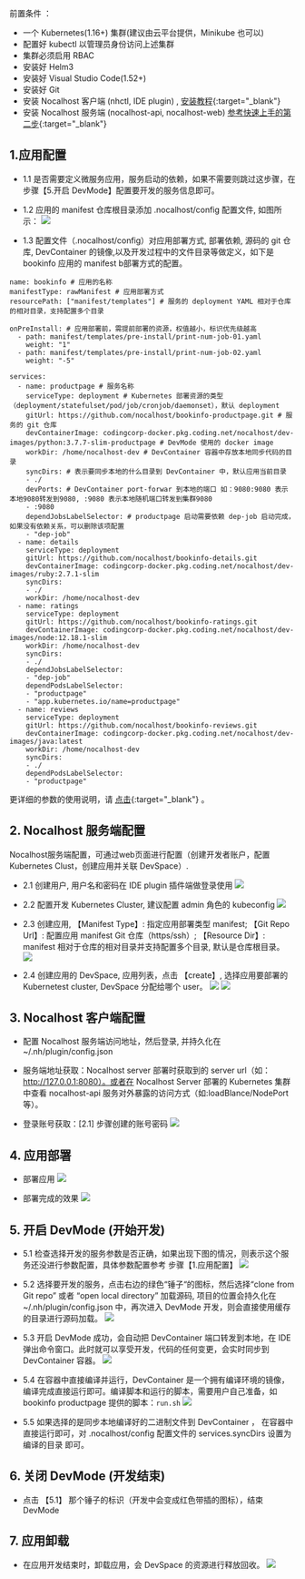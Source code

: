 前置条件 ：

 - 一个 Kubernetes(1.16+) 集群(建议由云平台提供，Minikube 也可以) 
 - 配置好 kubectl 以管理员身份访问上述集群
 - 集群必须启用 RBAC
 - 安装好 Helm3
 - 安装好 Visual Studio Code(1.52+)
 - 安装好 Git
 - 安装 Nocalhost 客户端 (nhctl, IDE plugin) , [安装教程](https://nocalhost.dev/zh/installation/){:target="_blank"}
 - 安装 Nocalhost 服务端 (nocalhost-api, nocalhost-web)  [参考快速上手的第二步](https://nocalhost.dev/zh/getting-started/#nocalhost-server){:target="_blank"}

## 1.应用配置

 - 1.1 是否需要定义微服务应用，服务启动的依赖，如果不需要则跳过这步骤，在步骤【5.开启 DevMode】配置要开发的服务信息即可。
 
 - 1.2 应用的 manifest 仓库根目录添加 .nocalhost/config 配置文件, 如图所示：
![](../../assets/images/tutorials/tutorials-application-nocalhost-describe.png)

 - 1.3 配置文件（.nocalhost/config）对应用部署方式, 部署依赖, 源码的 git 仓库, DevContainer 的镜像,以及开发过程中的文件目录等做定义，如下是 bookinfo 应用的 manifest b部署方式的配置。

```
name: bookinfo # 应用的名称
manifestType: rawManifest # 应用部署方式
resourcePath: ["manifest/templates"] # 服务的 deployment YAML 相对于仓库的相对目录，支持配置多个目录 

onPreInstall: # 应用部署前，需提前部署的资源，权值越小，标识优先级越高
  - path: manifest/templates/pre-install/print-num-job-01.yaml
    weight: "1"
  - path: manifest/templates/pre-install/print-num-job-02.yaml
    weight: "-5"

services:
  - name: productpage # 服务名称
    serviceType: deployment # Kubernetes 部署资源的类型（deployment/statefulset/pod/job/cronjob/daemonset），默认 deployment
    gitUrl: https://github.com/nocalhost/bookinfo-productpage.git # 服务的 git 仓库
    devContainerImage: codingcorp-docker.pkg.coding.net/nocalhost/dev-images/python:3.7.7-slim-productpage # DevMode 使用的 docker image
    workDir: /home/nocalhost-dev # DevContainer 容器中存放本地同步代码的目录
    syncDirs: # 表示要同步本地的什么目录到 DevContainer 中，默认应用当前目录
    - ./
    devPorts: # DevContainer port-forwar 到本地的端口 如：9080:9080 表示 本地9080转发到9080, :9080 表示本地随机端口转发到集群9080
    - :9080
    dependJobsLabelSelector: # productpage 启动需要依赖 dep-job 启动完成，如果没有依赖关系，可以删除该项配置
    - "dep-job"
  - name: details
    serviceType: deployment
    gitUrl: https://github.com/nocalhost/bookinfo-details.git
    devContainerImage: codingcorp-docker.pkg.coding.net/nocalhost/dev-images/ruby:2.7.1-slim
    syncDirs:
    - ./
    workDir: /home/nocalhost-dev
  - name: ratings
    serviceType: deployment
    gitUrl: https://github.com/nocalhost/bookinfo-ratings.git
    devContainerImage: codingcorp-docker.pkg.coding.net/nocalhost/dev-images/node:12.18.1-slim
    workDir: /home/nocalhost-dev
    syncDirs:
    - ./
    dependJobsLabelSelector:
    - "dep-job"
    dependPodsLabelSelector:
    - "productpage"
    - "app.kubernetes.io/name=productpage"
  - name: reviews
    serviceType: deployment
    gitUrl: https://github.com/nocalhost/bookinfo-reviews.git
    devContainerImage: codingcorp-docker.pkg.coding.net/nocalhost/dev-images/java:latest
    workDir: /home/nocalhost-dev
    syncDirs:
    - ./
    dependPodsLabelSelector:
    - "productpage"
```
更详细的参数的使用说明，请 [点击](https://nocalhost.dev/zh/References/nocalhost-config-yaml-spec/){:target="_blank"} 。


## 2. Nocalhost 服务端配置

Nocalhost服务端配置，可通过web页面进行配置（创建开发者账户，配置Kubernetes Clust，创建应用并关联 DevSpace）.

 - 2.1 创建用户, 用户名和密码在 IDE plugin 插件端做登录使用
![](../../assets/images/tutorials/nocalhost-server-create-user.png)

 - 2.2 配置开发 Kubernetes Cluster, 建议配置 admin 角色的 kubeconfig 
![](../../assets/images/tutorials/nocalhost-server-create-cluster.png)

 - 2.3 创建应用, 【Manifest Type】: 指定应用部署类型 manifest; 【Git Repo Url】: 配置应用 manifest Git 仓库（https/ssh）; 【Resource Dir】: manifest 相对于仓库的相对目录并支持配置多个目录, 默认是仓库根目录。
![](../../assets/images/tutorials/nocalhost-server-create-application.png)

 - 2.4 创建应用的 DevSpace, 应用列表，点击 【create】, 选择应用要部署的 Kubernetest cluster, DevSpace 分配给哪个 user。
![](../../assets/images/tutorials/nocalhost-server-list-application.png)
![](../../assets/images/tutorials/nocalhost-server-create-DevSpace.png)

## 3. Nocalhost 客户端配置

 - 配置 Nocalhost 服务端访问地址，然后登录, 并持久化在 ~/.nh/plugin/config.json
 
 - 服务端地址获取：Nocalhost server 部署时获取到的 server url（如：http://127.0.0.1:8080）。或者在 Nocalhost Server 部署的 Kubernetes 集群中查看 nocalhost-api 服务对外暴露的访问方式（如:loadBlance/NodePort等）。
  
 - 登录账号获取：[2.1] 步骤创建的账号密码
![](../../assets/images/tutorials/nocalhost-client-config.png)

## 4. 应用部署

 - 部署应用
![](../../assets/images/tutorials/nocalhost-client-install-application.png)

 - 部署完成的效果
![](../../assets/images/tutorials/nocalhost-client-install-application-success.png)


## 5. 开启 DevMode (开始开发)

 - 5.1 检查选择开发的服务参数是否正确，如果出现下图的情况，则表示这个服务还没进行参数配置，具体参数配置参考 步骤【1.应用配置】 
![](../../assets/images/tutorials/nocalhost-client-devmode-service-check.png)
 
 - 5.2 选择要开发的服务，点击右边的绿色“锤子“的图标，然后选择“clone from Git repo” 或者 “open local directory” 加载源码, 项目的位置会持久化在 ~/.nh/plugin/config.json 中，再次进入 DevMode 开发，则会直接使用缓存的目录进行源码加载。
![](../../assets/images/tutorials/nocalhost-client-devmode-start.png)

 - 5.3 开启 DevMode 成功，会自动把 DevContainer 端口转发到本地，在 IDE 弹出命令窗口。此时就可以享受开发，代码的任何变更，会实时同步到 DevContainer 容器。
![](../../assets/images/tutorials/nocalhost-client-devmode-start-success.png)

 - 5.4 在容器中直接编译并运行，DevContainer 是一个拥有编译环境的镜像，编译完成直接运行即可。编译脚本和运行的脚本，需要用户自己准备，如 bookinfo productpage 提供的脚本：```run.sh```
![](../../assets/images/tutorials/nocalhost-client-devmode-compile-run.png)

 - 5.5 如果选择的是同步本地编译好的二进制文件到 DevContainer ， 在容器中直接运行即可，对 .nocalhost/config 配置文件的 services.syncDirs 设置为编译的目录 即可。
 
## 6. 关闭 DevMode (开发结束)

 - 点击 【5.1】 那个锤子的标识（开发中会变成红色带插的图标），结束 DevMode

## 7. 应用卸载

 - 在应用开发结束时，卸载应用，会 DevSpace 的资源进行释放回收。
![](../../assets/images/tutorials/nocalhost-client-unintall-application.png)
